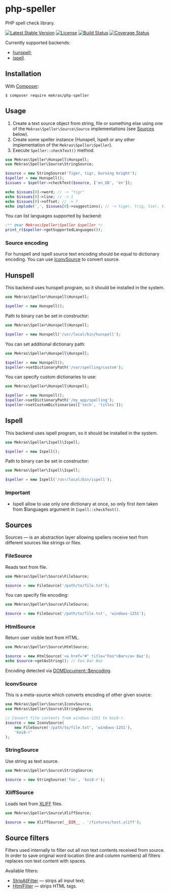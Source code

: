 # php-speller

PHP spell check library.

[![Latest Stable Version](https://poser.pugx.org/mekras/php-speller/v/stable.png)](https://packagist.org/packages/mekras/php-speller)
[![License](https://poser.pugx.org/mekras/php-speller/license.png)](https://packagist.org/packages/mekras/php-speller)
[![Build Status](https://travis-ci.org/mekras/php-speller.svg?branch=master)](https://travis-ci.org/mekras/php-speller)
[![Coverage Status](https://coveralls.io/repos/mekras/php-speller/badge.png?branch=master)](https://coveralls.io/r/mekras/php-speller?branch=master)

Currently supported backends:

* [hunspell](http://hunspell.sourceforge.net/);
* [ispell](https://www.cs.hmc.edu/~geoff/ispell.html).

## Installation

With [Composer](http://getcomposer.org/):

    $ composer require mekras/php-speller

## Usage

1. Create a text source object from string, file or something else using one of the
   `Mekras\Speller\Source\Source` implementations (see [Sources](#Sources) below).
2. Create some speller instance (Hunspell, Ispell or any other implementation of the
   `Mekras\Speller\Speller`).
3. Execute `Speller::checkText()` method.

```php
use Mekras\Speller\Hunspell\Hunspell;
use Mekras\Speller\Source\StringSource;

$source = new StringSource('Tiger, tigr, burning bright');
$speller = new Hunspell();
$issues = $speller->checkText($source, ['en_GB', 'en']);

echo $issues[0]->word; // -> "tigr"
echo $issues[0]->line; // -> 1
echo $issues[0]->offset; // -> 7
echo implode(',', $issues[0]->suggestions); // -> tiger, trig, tier, tigris, tigress
```

You can list languages supported by backend:

```php
/** @var Mekras\Speller\Speller $speller */
print_r($speller->getSupportedLanguages());
```

### Source encoding

For hunspell and ispell source text encoding should be equal to dictionary encoding. You can use
[IconvSource](#IconvSource) to convert source.

## Hunspell

This backend uses hunspell program, so it should be installed in the system.

```php
use Mekras\Speller\Hunspell\Hunspell;

$speller = new Hunspell();
```

Path to binary can be set in constructor:

```php
use Mekras\Speller\Hunspell\Hunspell;

$speller = new Hunspell('/usr/local/bin/hunspell');
```

You can set additional dictionary path:

```php
use Mekras\Speller\Hunspell\Hunspell;

$speller = new Hunspell();
$speller->setDictionaryPath('/var/spelling/custom');
```

You can specify custom dictionaries to use:

```php
use Mekras\Speller\Hunspell\Hunspell;

$speller = new Hunspell();
$speller->setDictionaryPath('/my_app/spelling');
$speller->setCustomDictionaries(['tech', 'titles']);
```

## Ispell

This backend uses ispell program, so it should be installed in the system.

```php
use Mekras\Speller\Ispell\Ispell;

$speller = new Ispell();
```

Path to binary can be set in constructor:

```php
use Mekras\Speller\Ispell\Ispell;

$speller = new Ispell('/usr/local/bin/ispell');
```

### Important

- Ispell allow to use only one dictionary at once, so only first item taken from
$languages argument in ``Ispell::checkText()``.


## Sources

Sources — is an abstraction layer allowing spellers receive text from different sources like strings
or files.

### FileSource

Reads text from file.

```php
use Mekras\Speller\Source\FileSource;

$source = new FileSource('/path/to/file.txt');
```

You can specify file encoding:

```php
use Mekras\Speller\Source\FileSource;

$source = new FileSource('/path/to/file.txt', 'windows-1251');
```

### HtmlSource

Return user visible text from HTML.

```php
use Mekras\Speller\Source\HtmlSource;

$source = new HtmlSource('<a href="#" title="Foo">Bar</a> Baz');
echo $source->getAsString(); // Foo Bar Baz
```

Encoding detected via
[DOMDocument::$encoding](http://php.net/manual/en/class.domdocument.php#domdocument.props.encoding).

### IconvSource

This is a meta-source which converts encoding of other given source:

```php
use Mekras\Speller\Source\IconvSource;
use Mekras\Speller\Source\StringSource;

// Convert file contents from windows-1251 to koi8-r.
$source = new IconvSource(
    new FileSource('/path/to/file.txt', 'windows-1251'),
    'koi8-r'
);
```

### StringSource

Use string as text source.

```php
use Mekras\Speller\Source\StringSource;

$source = new StringSource('foo', 'koi8-r');
```

### XliffSource
  
Loads text from [XLIFF](http://docs.oasis-open.org/xliff/xliff-core/v2.0/xliff-core-v2.0.html)
files.

```php
use Mekras\Speller\Source\XliffSource;

$source = new XliffSource(__DIR__ . '/fixtures/test.xliff');
```

## Source filters

Filters used internally to filter out all non text contents received from source. In order to save
original word location (line and column numbers) all filters replaces non text content with spaces.

Available filters:

* [StripAllFilter](src/Source/Filter/StripAllFilter.php) — strips all input text;
* [HtmlFilter](src/Source/Filter/HtmlFilter.php) — strips HTML tags.
